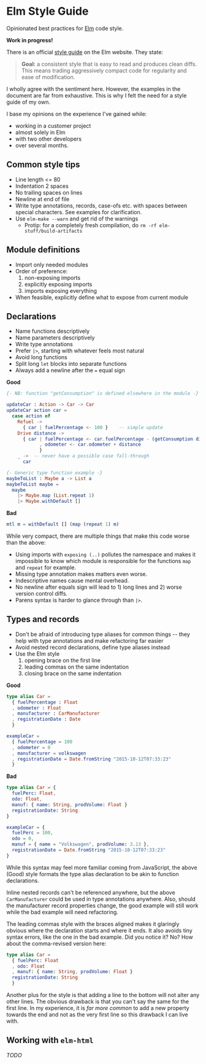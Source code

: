 # Elm Style Guide

Opinionated best practices for [Elm](http://elm-lang.org/) code style.

**Work in progress!**


There is an official [style guide](http://elm-lang.org/docs/style-guide) on the Elm website. They state:

> **Goal:** a consistent style that is easy to read and produces clean diffs. This means trading aggressively compact code for regularity and ease of modification.

I wholly agree with the sentiment here. However, the examples in the document are far from exhaustive. This is why I felt the need for a style guide of my own.

I base my opinions on the experience I've gained while:

- working in a customer project
- almost solely in Elm
- with two other developers
- over several months.

## Common style tips

- Line length <= 80
- Indentation 2 spaces
- No trailing spaces on lines
- Newline at end of file
- Write type annotations, records, case-ofs etc. with spaces between special characters. See examples for clarification.
- Use `elm-make --warn` and get rid of the warnings
  - Protip: for a completely fresh compilation, do `rm -rf elm-stuff/build-artifacts`

## Module definitions

- Import only needed modules
- Order of preference:
  1. non-exposing imports
  2. explicitly exposing imports
  3. imports exposing everything
- When feasible, explicitly define what to expose from current module

## Declarations

- Name functions descriptively
- Name parameters descriptively
- Write type annotations
- Prefer `|>`, starting with whatever feels most natural
- Avoid long functions
- Split long `let` blocks into separate functions
- Always add a newline after the `=` equal sign

**Good**

```elm
{- NB: function "getConsumption" is defined elsewhere in the module -}

updateCar : Action -> Car -> Car
updateCar action car =
  case action of
    Refuel ->
      { car | fuelPercentage <- 100 }    -- simple update
    Drive distance ->
      { car | fuelPercentage <- car.fuelPercentage - (getConsumption distance car)
            , odometer <- car.odometer + distance
            }
    _ ->  -- never have a possible case fall-through
      car

{- Generic type function example -}
maybeToList : Maybe a -> List a
maybeToList maybe =
  maybe
    |> Maybe.map (List.repeat 1)
    |> Maybe.withDefault []
```

**Bad**

```elm
mtl m = withDefault [] (map (repeat 1) m)
```

While very compact, there are multiple things that make this code worse than the above:

- Using imports with `exposing (..)` pollutes the namespace and makes it impossible to know which module is responsible for the functions `map` and `repeat` for example.
- Missing type annotation makes matters even worse.
- Indescriptive names cause mental overhead.
- No newline after equals sign will lead to 1) long lines and 2) worse version control diffs.
- Parens syntax is harder to glance through than `|>`.


## Types and records

- Don't be afraid of introducing type aliases for common things -- they help with type annotations and make refactoring far easier
- Avoid nested record declarations, define type aliases instead
- Use the Elm style
  1. opening brace on the first line
  2. leading commas on the same indentation
  3. closing brace on the same indentation

**Good**

```elm
type alias Car =
  { fuelPercentage : Float
  , odometer : Float
  , manufacturer : CarManufacturer
  , registrationDate : Date
  }

exampleCar =
  { fuelPercentage = 100
  , odometer = 0
  , manufacturer = volkswagen
  , registrationDate = Date.fromString "2015-10-12T07:33:23"
  }
```

**Bad**

```elm
type alias Car = {
  fuelPerc: Float,
  odo: Float,
  manuf: { name: String, prodVolume: Float }
  registrationDate: String
}

exampleCar = {
  fuelPerc = 100,
  odo = 0,
  manuf = { name = "Volkswagen", prodVolume: 3.13 },
  registrationDate = Date.fromString "2015-10-12T07:33:23"
}
```

While this syntax may feel more familiar coming from JavaScript, the above (Good) style formats the type alias declaration to be akin to function declarations.

Inline nested records can't be referenced anywhere, but the above `CarManufacturer` could be used in type annotations anywhere. Also, should the manufacturer record properties change, the good example will still work while the bad example will need refactoring.

The leading commas style with the braces aligned makes it glaringly obvious where the declaration starts and where it ends. It also avoids tiny syntax errors, like the one in the bad example. Did you notice it? No? How about the comma-revised version here:

```elm
type alias Car =
  { fuelPerc: Float
  , odo: Float
  , manuf: { name: String, prodVolume: Float }
  registrationDate: String
  }
```

Another plus for the style is that adding a line to the bottom will not alter any other lines. The obvious drawback is that you can't say the same for the first line. In my experience, it is *far more common* to add a new property towards the end and not as the very first line so this drawback I can live with.


## Working with `elm-html`

*TODO*

